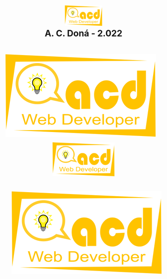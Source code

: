 <h1 align="center">
<br>
<img src="https://github.com/acdona/acd-images/blob/main/images/acd-logotipo-4-2022.png" alt="acdona" width="120">
<br>
A. C. <b>Doná - 2.022</b>
</h1>
<br>

![logo-tipo](https://github.com/acdona/acd-images/blob/main/images/acd-logotipo-4-2022.png?raw=true)

<p align = "center">
 <img src="https://github.com/acdona/acd-images/blob/main/images/acd-logotipo-4-2022.png" alt="acdona" width="200">
</p >
<br>
<p align = "right">
 <img src="https://github.com/acdona/acd-images/blob/main/images/acd-logotipo-4-2022.png" alt="acdona" width="484" height="267">
</p >
